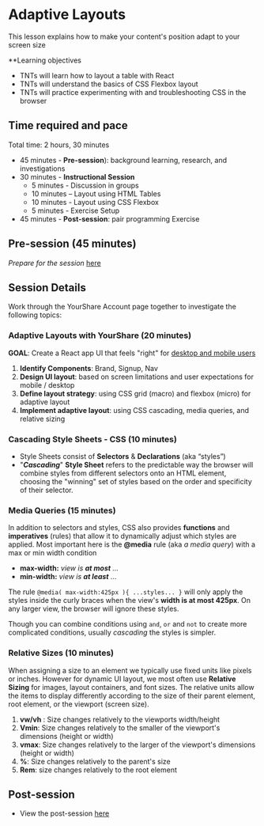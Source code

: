 # Adaptive Layouts

This lesson explains how to make your content's position adapt to your screen size

**Learning objectives

* TNTs will learn how to layout a table with React
* TNTs will understand the basics of CSS Flexbox layout
* TNTs will practice experimenting with and troubleshooting CSS in the browser

## Time required and pace

Total time: 2 hours, 30 minutes

- 45 minutes - **Pre-session**): background learning, research, and investigations
- 30 minutes - **Instructional Session**
  - 5 minutes - Discussion in groups
  - 10 minutes –  Layout using HTML Tables
  - 10 minutes - Layout using CSS Flexbox
  - 5 minutes - Exercise Setup
- 45 minutes - **Post-session**: pair programming Exercise

## Pre-session (45 minutes)

*Prepare for the session* [here](../../../wiki/[ENG2.2]View-component-layout)

## Session Details

Work through the YourShare Account page together to investigate the following topics:

### Adaptive Layouts with YourShare (20 minutes)

**GOAL**: Create a React app UI that feels "right" for [desktop and mobile users](./[ENG3.0]YourShar-layout.pdf)

1. **Identify Components**: Brand, Signup, Nav
2. **Design UI layout**: based on screen limitations and user expectations for mobile / desktop 
3. **Define layout strategy**: using CSS grid (macro) and flexbox (micro) for adaptive layout
4. **Implement adaptive layout**: using CSS cascading, media queries, and relative sizing

### Cascading Style Sheets - CSS (10 minutes)

- Style Sheets consist of **Selectors** & **Declarations** (aka “styles”)
- "***Cascading***" **Style Sheet** refers to the predictable way the browser will combine styles from different selectors onto an HTML element, choosing the "winning" set of styles based on the order and specificity of their selector. 

### Media Queries (15 minutes)

In addition to selectors and styles, CSS also provides **functions** and **imperatives** (rules) that allow it to dynamically adjust which styles are applied. Most important here is the **@media** rule (aka *a media query*) with a max or min width condition

- **max-width:** *view is **at most** ...*
- **min-width:** *view is **at least** ...*

The rule  `@media( max-width:425px ){ ...styles... }` will only apply the styles inside the curly braces when the view's **width is at most 425px**. On any larger view, the browser will ignore these styles.

Though you can combine conditions using `and`, `or` and `not` to create more complicated conditions, usually *cascading* the styles is simpler.

### Relative Sizes (10 minutes)

When assigning a size to an element we typically use fixed units like pixels or inches. However for dynamic UI layout, we most often use **Relative Sizing** for images, layout containers, and font sizes. The relative units allow the items to display differently according to the size of their parent element, root element, or the viewport (screen size).

1. **vw/vh** : Size changes relatively to the viewports width/height
2. **Vmin**: Size changes relatively to the smaller of the viewport&#39;s dimensions (height or width)
3. **vmax**: Size changes relatively to the larger of the viewport's dimensions (height or width)
4. **%**: Size changes relatively to the parent's size
5. **Rem**: size changes relatively to the root element

## Post-session

- View the post-session [here](../../../wiki/[ENG3.0]-Adaptive-layouts)